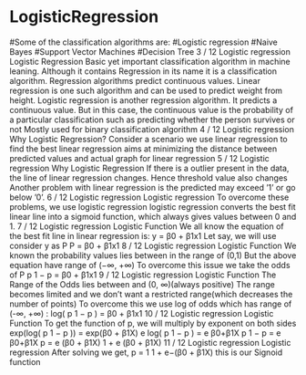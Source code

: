 # LogisticRegression

#Some of the classification algorithms are:
#Logistic regression
#Naive Bayes
#Support Vector Machines
#Decision Tree
3 / 12
Logistic regression
Logistic Regression
Basic yet important classification algorithm in machine
leaning.
Although it contains Regression in its name it is a
classification algorithm.
Regression algorithms predict continuous values. Linear
regression is one such algorithm and can be used to predict
weight from height.
Logistic regression is another regression algorithm. It
predicts a continuous value. But in this case, the
continuous value is the probability of a particular
classification such as predicting whether the person
survives or not
Mostly used for binary classification algorithm
4 / 12
Logistic regression
Why Logistic Regression?
Consider a scenario we use linear regression to find the best
linear regression aims at minimizing the distance between
predicted values and actual graph for linear regression
5 / 12
Logistic regression
Why Logistic Regression
If there is a outlier present in the data, the line of linear
regression changes.
Hence threshold value also changes
Another problem with linear regression is the predicted
may exceed ’1’ or go below ’0’.
6 / 12
Logistic regression
Logistic regression
To overcome these problems, we use logistic regression
logistic regression converts the best fit linear line into a
sigmoid function, which always gives values between 0 and
1.
7 / 12
Logistic regression
Logistic Function
We all know the equation of the best fit line in linear
regression is:
y = β0 + β1x1
Let say, we will use consider y as P
P = β0 + β1x1
8 / 12
Logistic regression
Logistic Function
We known the probability values lies between in the range
of (0,1)
But the above equation have range of (−∞, +∞)
To overcome this issue we take the odds of P
p
1 − p
= β0 + β1x1
9 / 12
Logistic regression
Logistic Function
The Range of the Odds lies between and (0, ∞)(always
positive)
The range becomes limited and we don’t want a restricted
range(which decreases the number of points)
To overcome this we use log of odds which has range of
(-∞, +∞) :
log(
p
1 − p
) = β0 + β1x1
10 / 12
Logistic regression
Logistic Function
To get the function of p, we will multiply by exponent on
both sides
exp(log( p
1 − p
)) = exp(β0 + β1X)
e
log(
p
1 − p
)
= e
β0+β1X
p
1 − p
= e
β0+β1X
p =
e
(β0 + β1X)
1 + e
(β0 + β1X)
11 / 12
Logistic regression
Logistic regression
After solving we get,
p =
1
1 + e−(β0 + β1X)
this is our Signoid function
